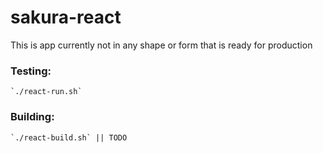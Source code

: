 # sakura-react
This is app currently not in any shape or form that is ready for production

### Testing: 
	
	`./react-run.sh`

### Building: 
	`./react-build.sh` || TODO